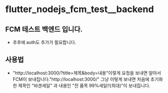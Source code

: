 # flutter_nodejs_fcm_test__backend

## FCM 테스트 백엔드 입니다.

- 추후에 auth도 추가가 필요합니다.

## 사용법
- "http://localhost:3000/?title=제목&body=내용"이렇게 요청을 보내면 알아서 FCM이 보내집니다."http://localhost:3000/" 그냥 이렇게 보내면 처음에 초기화한 제목인 "바겐세일" 과 내용인 "전 품목 99%세일!!(최대)"이 보내집니다.